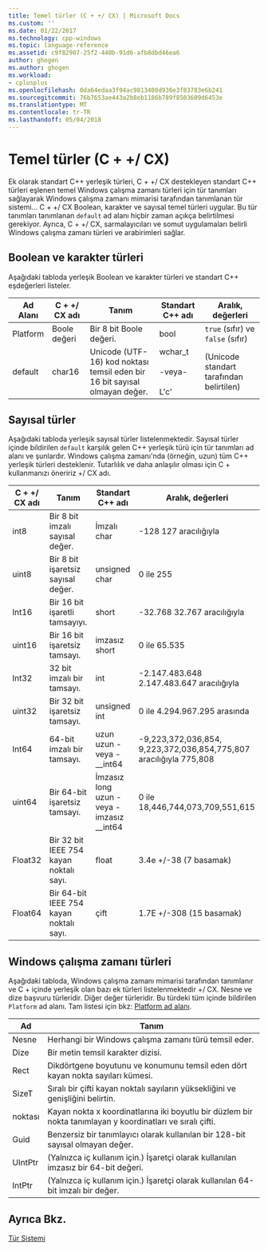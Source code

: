 ```yaml
---
title: Temel türler (C + +/ CX) | Microsoft Docs
ms.custom: ''
ms.date: 01/22/2017
ms.technology: cpp-windows
ms.topic: language-reference
ms.assetid: c9f82907-25f2-440b-91d6-afb8dbd46ea6
author: ghogen
ms.author: ghogen
ms.workload:
- cplusplus
ms.openlocfilehash: 0da64edaa3f94ac9813408d936e3f83783e6b241
ms.sourcegitcommit: 76b7653ae443a2b8eb1186b789f8503609d6453e
ms.translationtype: MT
ms.contentlocale: tr-TR
ms.lasthandoff: 05/04/2018
---
```

# <a name="fundamental-types-ccx"></a>Temel türler (C + +/ CX)
Ek olarak standart C++ yerleşik türleri, C + +/ CX destekleyen standart C++ türleri eşlenen temel Windows çalışma zamanı türleri için tür tanımları sağlayarak Windows çalışma zamanı mimarisi tarafından tanımlanan tür sistemi... C + +/ CX Boolean, karakter ve sayısal temel türleri uygular. Bu tür tanımları tanımlanan `default` ad alanı hiçbir zaman açıkça belirtilmesi gerekiyor. Ayrıca, C + +/ CX, sarmalayıcıları ve somut uygulamaları belirli Windows çalışma zamanı türleri ve arabirimleri sağlar.  
  
## <a name="boolean-and-character-types"></a>Boolean ve karakter türleri  
 Aşağıdaki tabloda yerleşik Boolean ve karakter türleri ve standart C++ eşdeğerleri listeler.  
  
|Ad Alanı|C + +/ CX adı|Tanım|Standart C++ adı|Aralık, değerleri|  
|---------------|-----------------------------------------------------------------------|----------------|-------------------------|---------------------|  
|Platform|Boole değeri|Bir 8 bit Boole değeri.|bool|`true` (sıfır) ve `false` (sıfır)|  
|default|char16|Unicode (UTF-16) kod noktası temsil eden bir 16 bit sayısal olmayan değer.|wchar_t<br /><br /> -veya-<br /><br /> L'c'|(Unicode standart tarafından belirtilen)|  
  
## <a name="numeric-types"></a>Sayısal türler  
 Aşağıdaki tabloda yerleşik sayısal türler listelenmektedir. Sayısal türler içinde bildirilen `default` karşılık gelen C++ yerleşik türü için tür tanımları ad alanı ve şunlardır. Windows çalışma zamanı'nda (örneğin, uzun) tüm C++ yerleşik türleri desteklenir. Tutarlılık ve daha anlaşılır olması için C + kullanmanızı öneririz +/ CX adı.  
  
|C + +/ CX adı|Tanım|Standart C++ adı|Aralık, değerleri|  
|-----------------------------------------------------------------------|----------------|-------------------------|---------------------|  
|int8|Bir 8 bit imzalı sayısal değer.|İmzalı char|-128 127 aracılığıyla|  
|uint8|Bir 8 bit işaretsiz sayısal değer.|unsigned char|0 ile 255|  
|Int16|Bir 16 bit işaretli tamsayıyı.|short|-32.768 32.767 aracılığıyla|  
|uint16|Bir 16 bit işaretsiz tamsayı.|imzasız short|0 ile 65.535|  
|Int32|32 bit imzalı bir tamsayı.|int|-2.147.483.648 2.147.483.647 aracılığıyla|  
|uint32|Bir 32 bit işaretsiz tamsayı.|unsigned int|0 ile 4.294.967.295 arasında|  
|Int64|64-bit imzalı bir tamsayı.|uzun uzun - veya - __int64|-9,223,372,036,854, 9,223,372,036,854,775,807 aracılığıyla 775,808|  
|uint64|Bir 64-bit işaretsiz tamsayı.|İmzasız long uzun - veya - imzasız __int64|0 ile 18,446,744,073,709,551,615|  
|Float32|Bir 32 bit IEEE 754 kayan noktalı sayı.|float|3.4e +/-38 (7 basamak)|  
|Float64|Bir 64-bit IEEE 754 kayan noktalı sayı.|çift|1.7E +/-308 (15 basamak)|  
  
## <a name="windows-runtime-types"></a>Windows çalışma zamanı türleri  
 Aşağıdaki tabloda, Windows çalışma zamanı mimarisi tarafından tanımlanır ve C + içinde yerleşik olan bazı ek türleri listelenmektedir +/ CX. Nesne ve dize başvuru türleridir. Diğer değer türleridir. Bu türdeki tüm içinde bildirilen `Platform` ad alanı. Tam listesi için bkz: [Platform ad alanı](../cppcx/platform-namespace-c-cx.md).  
  
|Ad|Tanım|  
|----------|----------------|  
|Nesne|Herhangi bir Windows çalışma zamanı türü temsil eder.|  
|Dize|Bir metin temsil karakter dizisi.|  
|Rect|Dikdörtgene boyutunu ve konumunu temsil eden dört kayan nokta sayıları kümesi.|  
|SizeT|Sıralı bir çifti kayan noktalı sayıların yüksekliğini ve genişliğini belirtin.|  
|noktası|Kayan nokta x koordinatlarına iki boyutlu bir düzlem bir nokta tanımlayan y koordinatları ve sıralı çifti.|  
|Guid|Benzersiz bir tanımlayıcı olarak kullanılan bir 128-bit sayısal olmayan değer.|  
|UIntPtr|(Yalnızca iç kullanım için.) İşaretçi olarak kullanılan imzasız bir 64-bit değeri.|  
|IntPtr|(Yalnızca iç kullanım için.)  İşaretçi olarak kullanılan 64-bit imzalı bir değer.|  
  
## <a name="see-also"></a>Ayrıca Bkz.  
 [Tür Sistemi](../cppcx/type-system-c-cx.md)